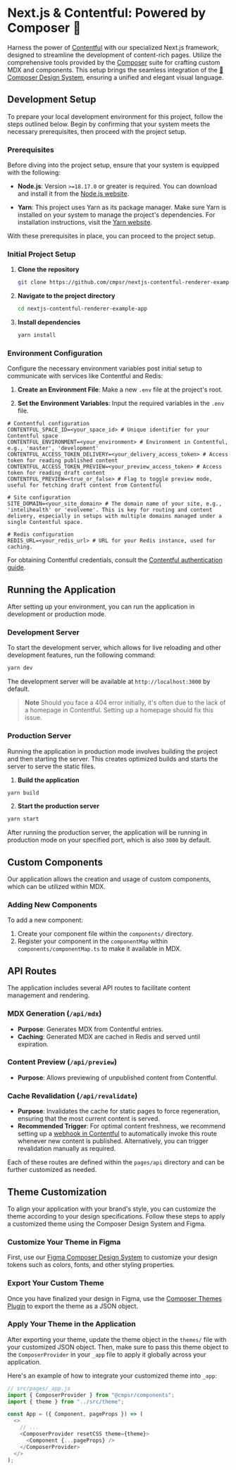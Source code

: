# Next.js & Contentful: Powered by Composer 🚀

Harness the power of [Contentful](https://www.contentful.com/) with our specialized Next.js framework, designed to streamline the development of content-rich pages. Utilize the comprehensive tools provided by the [Composer](https://cmpsr.io/) suite for crafting custom MDX and components. This setup brings the seamless integration of the [🎨 Composer Design System](https://www.figma.com/community/file/1117071742977134044/composer-design-system), ensuring a unified and elegant visual language.

## Development Setup

To prepare your local development environment for this project, follow the steps outlined below. Begin by confirming that your system meets the necessary prerequisites, then proceed with the project setup.

### Prerequisites

Before diving into the project setup, ensure that your system is equipped with the following:

- **Node.js**: Version `>=18.17.0` or greater is required. You can download and install it from the [Node.js website](https://nodejs.org/).

- **Yarn**: This project uses Yarn as its package manager. Make sure Yarn is installed on your system to manage the project's dependencies. For installation instructions, visit the [Yarn website](https://yarnpkg.com/).

With these prerequisites in place, you can proceed to the project setup.

### Initial Project Setup

1. **Clone the repository**

   ```bash
   git clone https://github.com/cmpsr/nextjs-contentful-renderer-example-app.git
   ```

2. **Navigate to the project directory**

   ```bash
   cd nextjs-contentful-renderer-example-app
   ```

3. **Install dependencies**

   ```bash
   yarn install
   ```

### Environment Configuration

Configure the necessary environment variables post initial setup to communicate with services like Contentful and Redis:

1. **Create an Environment File**: Make a new `.env` file at the project's root.

2. **Set the Environment Variables**: Input the required variables in the `.env` file.

```plaintext
# Contentful configuration
CONTENTFUL_SPACE_ID=<your_space_id> # Unique identifier for your Contentful space
CONTENTFUL_ENVIRONMENT=<your_environment> # Environment in Contentful, e.g., 'master', 'development'
CONTENTFUL_ACCESS_TOKEN_DELIVERY=<your_delivery_access_token> # Access token for reading published content
CONTENTFUL_ACCESS_TOKEN_PREVIEW=<your_preview_access_token> # Access token for reading draft content
CONTENTFUL_PREVIEW=<true_or_false> # Flag to toggle preview mode, useful for fetching draft content from Contentful

# Site configuration
SITE_DOMAIN=<your_site_domain> # The domain name of your site, e.g., 'intelihealth' or 'evolveme'. This is key for routing and content delivery, especially in setups with multiple domains managed under a single Contentful space.

# Redis configuration
REDIS_URL=<your_redis_url> # URL for your Redis instance, used for caching.
```

For obtaining Contentful credentials, consult the [Contentful authentication guide](https://www.contentful.com/developers/docs/references/authentication/).

## Running the Application

After setting up your environment, you can run the application in development or production mode.

### Development Server

To start the development server, which allows for live reloading and other development features, run the following command:

```bash
yarn dev
```

The development server will be available at `http://localhost:3000` by default.

> **Note**
> Should you face a 404 error initially, it's often due to the lack of a homepage in Contentful. Setting up a homepage should fix this issue.

### Production Server

Running the application in production mode involves building the project and then starting the server. This creates optimized builds and starts the server to serve the static files.

1. **Build the application**

```bash
yarn build
```

2. **Start the production server**

```bash
yarn start
```

After running the production server, the application will be running in production mode on your specified port, which is also `3000` by default.

## Custom Components

Our application allows the creation and usage of custom components, which can be utilized within MDX.

### Adding New Components

To add a new component:

1. Create your component file within the `components/` directory.
2. Register your component in the `componentMap` within `components/componentMap.ts` to make it available in MDX.

## API Routes

The application includes several API routes to facilitate content management and rendering.

### MDX Generation (`/api/mdx`)

- **Purpose**: Generates MDX from Contentful entries.
- **Caching**: Generated MDX are cached in Redis and served until expiration.

### Content Preview (`/api/preview`)

- **Purpose**: Allows previewing of unpublished content from Contentful.

### Cache Revalidation (`/api/revalidate`)

- **Purpose**: Invalidates the cache for static pages to force regeneration, ensuring that the most current content is served.
- **Recommended Trigger**: For optimal content freshness, we recommend setting up a [webhook in Contentful](https://www.contentful.com/developers/docs/webhooks/overview/) to automatically invoke this route whenever new content is published. Alternatively, you can trigger revalidation manually as required.

Each of these routes are defined within the `pages/api` directory and can be further customized as needed.

## Theme Customization

To align your application with your brand's style, you can customize the theme according to your design specifications. Follow these steps to apply a customized theme using the Composer Design System and Figma.

### Customize Your Theme in Figma

First, use our [Figma Composer Design System](https://www.figma.com/community/file/1117071742977134044/composer-design-system) to customize your design tokens such as colors, fonts, and other styling properties.

### Export Your Custom Theme

Once you have finalized your design in Figma, use the [Composer Themes Plugin](https://www.figma.com/community/plugin/1131606090957780017/composer-themes) to export the theme as a JSON object.

### Apply Your Theme in the Application

After exporting your theme, update the theme object in the `themes/` file with your customized JSON object. Then, make sure to pass this theme object to the `ComposerProvider` in your `_app` file to apply it globally across your application.

Here's an example of how to integrate your customized theme into `_app`:

```javascript
// src/pages/_app.js
import { ComposerProvider } from "@cmpsr/components";
import { theme } from "../src/theme";

const App = ({ Component, pageProps }) => (
  <>
    // ...
    <ComposerProvider resetCSS theme={theme}>
      <Component {...pageProps} />
    </ComposerProvider>
  </>
);
```
